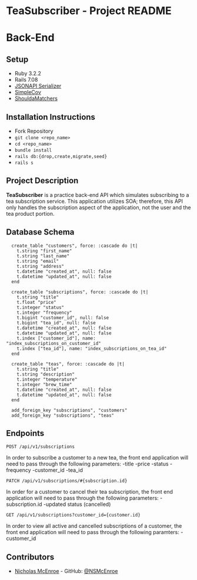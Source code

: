 # TeaSubscriber - Project README
# Back-End

## Setup

- Ruby 3.2.2
- Rails 7.08 
- [JSONAPI Serializer](https://github.com/jsonapi-serializer/jsonapi-serializer) 
- [SimpleCov](https://github.com/simplecov-ruby/simplecov) 
- [ShouldaMatchers](https://github.com/thoughtbot/shoulda-matchers) 

## Installation Instructions
 - Fork Repository
 - `git clone <repo_name>`
 - `cd <repo_name>`
 - `bundle install`   
 - `rails db:{drop,create,migrate,seed}`
 - `rails s`

## Project Description

**TeaSubscriber** is a practice back-end API which simulates subscribing to a tea subscription service.  This application utilizes SOA; therefore, this API only handles the subscription aspect of the application, not the user and the tea product portion.

## Database Schema
```
  create_table "customers", force: :cascade do |t|
    t.string "first_name"
    t.string "last_name"
    t.string "email"
    t.string "address"
    t.datetime "created_at", null: false
    t.datetime "updated_at", null: false
  end

  create_table "subscriptions", force: :cascade do |t|
    t.string "title"
    t.float "price"
    t.integer "status"
    t.integer "frequency"
    t.bigint "customer_id", null: false
    t.bigint "tea_id", null: false
    t.datetime "created_at", null: false
    t.datetime "updated_at", null: false
    t.index ["customer_id"], name: "index_subscriptions_on_customer_id"
    t.index ["tea_id"], name: "index_subscriptions_on_tea_id"
  end

  create_table "teas", force: :cascade do |t|
    t.string "title"
    t.string "description"
    t.integer "temperature"
    t.integer "brew_time"
    t.datetime "created_at", null: false
    t.datetime "updated_at", null: false
  end

  add_foreign_key "subscriptions", "customers"
  add_foreign_key "subscriptions", "teas"
  ```

  ## Endpoints

`POST /api/v1/subscriptions`

In order to subscribe a customer to a new tea, the front end application will need to pass through the following parameters:
-title
-price
-status
-frequency
-customer_id
-tea_id

`PATCH /api/v1/subscriptions/#{subscription.id}`

In order for a customer to cancel their tea subscription, the front end application will need to pass through the following parameters:
-subscription.id
-updated status (cancelled)

`GET /api/v1/subscriptions?customer_id={customer.id}`

In order to view all active and cancelled subscriptions of a customer, the front end application will need to pass through the following paramters:
-customer_id

  ## Contributors

- [Nicholas McEnroe](https://www.linkedin.com/in/nicholasmcenroe/) - GitHub: [@NSMcEnroe](https://github.com/NSMcEnroe)

